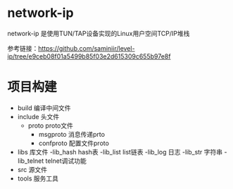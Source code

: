 # network-ip
network-ip 是使用TUN/TAP设备实现的Linux用户空间TCP/IP堆栈

参考链接：https://github.com/saminiir/level-ip/tree/e9ceb08f01a5499b85f03e2d615309c655b97e8f


# 项目构建
- build 编译中间文件
- include 头文件
  - proto proto文件
    - msgproto  消息传递prto
    - confproto 配置文件proto
- libs 库文件
  -lib_hash hash表
  -lib_list list链表
  -lib_log 日志
  -lib_str 字符串
  -lib_telnet telnet调试功能
- src 源文件
- tools 服务工具